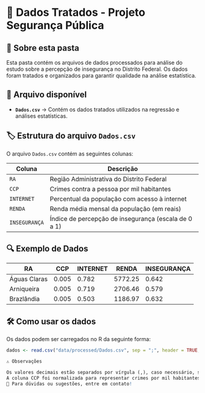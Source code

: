 # 📂 Dados Tratados - Projeto Segurança Pública

## 📌 Sobre esta pasta
Esta pasta contém os arquivos de dados processados para análise do estudo sobre a percepção de insegurança no Distrito Federal. Os dados foram tratados e organizados para garantir qualidade na análise estatística.

## 📄 Arquivo disponível
- **`Dados.csv`** → Contém os dados tratados utilizados na regressão e análises estatísticas.

## 🏷️ Estrutura do arquivo `Dados.csv`
O arquivo `Dados.csv` contém as seguintes colunas:

| Coluna         | Descrição |
|---------------|-----------|
| `RA`          | Região Administrativa do Distrito Federal |
| `CCP`         | Crimes contra a pessoa por mil habitantes |
| `INTERNET`    | Percentual da população com acesso à internet |
| `RENDA`       | Renda média mensal da população (em reais) |
| `INSEGURANÇA` | Índice de percepção de insegurança (escala de 0 a 1) |

## 🔍 Exemplo de Dados
| RA           | CCP  | INTERNET | RENDA   | INSEGURANÇA |
|-------------|------|----------|---------|-------------|
| Águas Claras | 0.005 | 0.782    | 5772.25 | 0.642       |
| Arniqueira   | 0.005 | 0.719    | 2706.46 | 0.579       |
| Brazlândia   | 0.005 | 0.503    | 1186.97 | 0.632       |

## 🛠️ Como usar os dados
Os dados podem ser carregados no R da seguinte forma:

```r
dados <- read.csv("data/processed/Dados.csv", sep = ";", header = TRUE, stringsAsFactors = FALSE)

⚠️ Observações

Os valores decimais estão separados por vírgula (,), caso necessário, substitua por ponto (.) ao carregar no software de análise.
A coluna CCP foi normalizada para representar crimes por mil habitantes.
📧 Para dúvidas ou sugestões, entre em contato!
